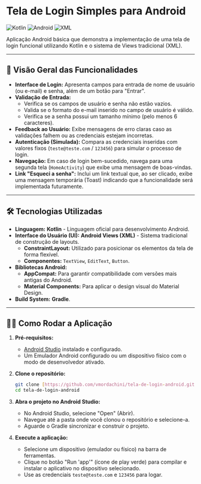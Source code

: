 # Tela de Login Simples para Android

![Kotlin](https://img.shields.io/badge/Kotlin-7F52FF?style=for-the-badge&logo=kotlin&logoColor=white) ![Android](https://img.shields.io/badge/Android-3DDC84?style=for-the-badge&logo=android&logoColor=white) ![XML](https://img.shields.io/badge/XML-gray?style=for-the-badge&logo=android&logoColor=white)

Aplicação Android básica que demonstra a implementação de uma tela de login funcional utilizando Kotlin e o sistema de Views tradicional (XML).

---

## 🚀 Visão Geral das Funcionalidades

* **Interface de Login:** Apresenta campos para entrada de nome de usuário (ou e-mail) e senha, além de um botão para "Entrar".
* **Validação de Entrada:**
    * Verifica se os campos de usuário e senha não estão vazios.
    * Valida se o formato do e-mail inserido no campo de usuário é válido.
    * Verifica se a senha possui um tamanho mínimo (pelo menos 6 caracteres).
* **Feedback ao Usuário:** Exibe mensagens de erro claras caso as validações falhem ou as credenciais estejam incorretas.
* **Autenticação (Simulada):** Compara as credenciais inseridas com valores fixos (`teste@teste.com` / `123456`) para simular o processo de login.
* **Navegação:** Em caso de login bem-sucedido, navega para uma segunda tela (`HomeActivity`) que exibe uma mensagem de boas-vindas.
* **Link "Esqueci a senha":** Inclui um link textual que, ao ser clicado, exibe uma mensagem temporária (Toast) indicando que a funcionalidade será implementada futuramente.

---

## 🛠️ Tecnologias Utilizadas

* **Linguagem:** **Kotlin** - Linguagem oficial para desenvolvimento Android.
* **Interface do Usuário (UI):** **Android Views (XML)** - Sistema tradicional de construção de layouts.
    * **ConstraintLayout:** Utilizado para posicionar os elementos da tela de forma flexível.
    * **Componentes:** `TextView`, `EditText`, `Button`.
* **Bibliotecas Android:**
    * **AppCompat:** Para garantir compatibilidade com versões mais antigas do Android.
    * **Material Components:** Para aplicar o design visual do Material Design.
* **Build System:** **Gradle**.

---

## 🏃‍♀️ Como Rodar a Aplicação

1.  **Pré-requisitos:**
    * [Android Studio](https://developer.android.com/studio) instalado e configurado.
    * Um Emulador Android configurado ou um dispositivo físico com o modo de desenvolvedor ativado.

2.  **Clone o repositório:**
    ```bash
    git clone [https://github.com/vmordachini/tela-de-login-android.git](https://github.com/vmordachini/tela-de-login-android.git)
    cd tela-de-login-android
    ```

3.  **Abra o projeto no Android Studio:**
    * No Android Studio, selecione "Open" (Abrir).
    * Navegue até a pasta onde você clonou o repositório e selecione-a.
    * Aguarde o Gradle sincronizar e construir o projeto.

4.  **Execute a aplicação:**
    * Selecione um dispositivo (emulador ou físico) na barra de ferramentas.
    * Clique no botão "Run 'app'" (ícone de play verde) para compilar e instalar o aplicativo no dispositivo selecionado.
    * Use as credenciais `teste@teste.com` e `123456` para logar.

